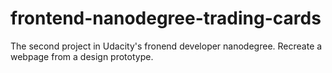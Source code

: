 # frontend-nanodegree-trading-cards
The second project in Udacity's fronend developer nanodegree. Recreate a webpage from a design prototype.
